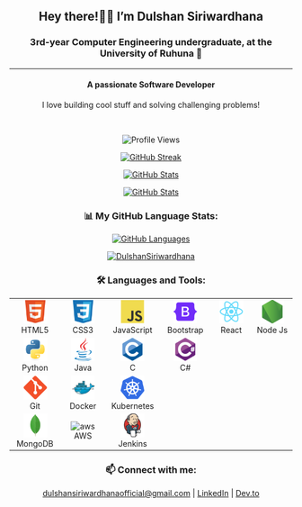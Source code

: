 <div align="center">
  <h2>Hey there!👋🤩 I’m Dulshan Siriwardhana</h2>
  <h3>3rd-year Computer Engineering undergraduate, at the University of Ruhuna 🏤</h3>
</div>
<hr/>

<div align="center">
  <h4>A passionate Software Developer</h4>
  <p>I love building cool stuff and solving challenging problems!</p>
</div>
<br>

<p align="center">
  <img src="https://komarev.com/ghpvc/?username=DulshanSiriwardhana" alt="Profile Views">
</p>

<p align="center">
  <a href="https://git.io/streak-stats">
    <img src="https://github-readme-streak-stats.herokuapp.com?user=DulshanSiriwardhana&theme=omni" alt="GitHub Streak">
  </a>
</p>

<p align="center">
  <a href="https://github.com/DulshanSiriwardhana/github-readme-stats">
    <img src="https://github-readme-stats.vercel.app/api?username=DulshanSiriwardhana&theme=algolia" alt="GitHub Stats">
  </a>
</p>

<p align="center">
  <a href="https://github-contributor-stats.vercel.app/api?username=DulshanSiriwardhana&limit=5">
    <img src="https://github-contributor-stats.vercel.app/api?username=DulshanSiriwardhana&limit=5&theme=algolia" alt="GitHub Stats">
  </a>
</p>

<div align="center">
  <h3>📊 My GitHub Language Stats:</h3>
  <p align="center">
    <a href="https://github.com/DulshanSiriwardhana/github-readme-stats">
      <img src="https://github-readme-stats.vercel.app/api/top-langs/?username=DulshanSiriwardhana&theme=radical&hide_border=false" alt="GitHub Languages">
    </a>
  </p>
</div>



<p align="center">
  <a href="https://github.com/ryo-ma/github-profile-trophy">
    <img src="https://github-profile-trophy.vercel.app/?username=DulshanSiriwardhana&theme=onedark" alt="DulshanSiriwardhana" />
  </a>
</p>

<div align="center">
  <h3>🛠️ Languages and Tools:</h3>
  <p align="center">
  <table>
  <tr>
    <td align="center" width="96">
      <img src="https://raw.githubusercontent.com/devicons/devicon/master/icons/html5/html5-original.svg" alt="html5" width="42" height="42" />
      <br>HTML5
    </td>
    <td align="center" width="96">
      <img src="https://raw.githubusercontent.com/devicons/devicon/master/icons/css3/css3-original.svg" alt="css3" width="42" height="42" />
      <br>CSS3
    </td>
    <td align="center" width="96">
      <img src="https://raw.githubusercontent.com/devicons/devicon/master/icons/javascript/javascript-original.svg" alt="javascript" width="42" height="42" />
      <br>JavaScript
    </td>
    <td align="center" width="96">
      <img src="https://raw.githubusercontent.com/devicons/devicon/master/icons/bootstrap/bootstrap-plain.svg" alt="bootstrap" width="42" height="42" />
      <br>Bootstrap
    </td>
    <td align="center" width="96">
      <img src="https://raw.githubusercontent.com/devicons/devicon/master/icons/react/react-original.svg" alt="React" width="42" height="42"/>
      <br>React
    </td>
    <td align="center" width="96">
      <img src="https://raw.githubusercontent.com/devicons/devicon/master/icons/nodejs/nodejs-original.svg" alt="Node.js" width="42" height="42"/>
      <br>Node Js
    </td>
  </tr>
  
  <tr>
    <td align="center" width="96">
      <img src="https://raw.githubusercontent.com/devicons/devicon/master/icons/python/python-original.svg" alt="python" width="42" height="42" />
      <br>Python
    </td>
    <td align="center" width="96">
      <img src="https://raw.githubusercontent.com/devicons/devicon/master/icons/java/java-original.svg" alt="Java" width="42" height="42"/>
      <br>Java
    </td>
    <td align="center" width="96">
      <img src="https://raw.githubusercontent.com/devicons/devicon/master/icons/c/c-original.svg" alt="C" width="42" height="42"/>
      <br>C
    </td>
    <td align="center" width="96">
      <img src="https://raw.githubusercontent.com/devicons/devicon/master/icons/csharp/csharp-original.svg" alt="C#" width="42" height="42"/>
      <br>C#
    </td>
  </tr>
  
  <tr>
    <td align="center" width="96">
      <img src="https://raw.githubusercontent.com/devicons/devicon/master/icons/git/git-original.svg" alt="git" width="42" height="42" />
      <br>Git
    </td>
    <td align="center" width="96">
      <img src="https://raw.githubusercontent.com/devicons/devicon/master/icons/docker/docker-original.svg" alt="docker" width="42" height="42" />
      <br>Docker
    </td>
    <td align="center" width="96">
      <img src="https://raw.githubusercontent.com/devicons/devicon/master/icons/kubernetes/kubernetes-original.svg" alt="kubernetes" width="42" height="42" />
      <br>Kubernetes
    </td>
  </tr>
  
  <tr>
    <td align="center" width="96">
      <img src="https://raw.githubusercontent.com/devicons/devicon/master/icons/mongodb/mongodb-original.svg" alt="mongodb" width="42" height="42" />
      <br>MongoDB
    </td>
    <td align="center" width="96">
      <img src="https://raw.githubusercontent.com/devicons/devicon/master/icons/aws/aws-original.svg" alt="aws" width="42" height="42" />
      <br>AWS
    </td>
    <td align="center" width="96">
      <img src="https://raw.githubusercontent.com/devicons/devicon/master/icons/jenkins/jenkins-original.svg" alt="jenkins" width="42" height="42" />
      <br>Jenkins
    </td>
  </tr>
</table>
  </p>
</div>

<div align="center">
  <h3>📫 Connect with me:</h3>
  <p align="center">
    <a href="mailto:dulshansiriwardhanaofficial@gmail.com">dulshansiriwardhanaofficial@gmail.com</a> |
    <a href="https://linkedin.com/in/dulshansiriwardhana">LinkedIn</a> |
    <a href="https://dev.to/dulshan_siriwardhana_370d">Dev.to</a>
  </p>
</div>
